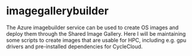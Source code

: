 # imagegallerybuilder

The Azure imagebuilder service can be used to create OS images and deploy them through the Shared Image Gallery. Here I will
be maintaining some scripts to create images that are usable for HPC, including e.g. gpu drivers and pre-installed dependencies
for CycleCloud.
